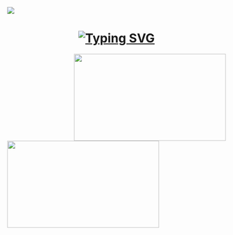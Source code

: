 ![](https://komarev.com/ghpvc/?username=mothsfollow)
<h1 align="center">
   <a href="https://git.io/typing-svg">
       <img src="https://readme-typing-svg.demolab.com?font=Fira+Code&duration=3000&pause=100&color=F05033&center=true&vCenter=true&multiline=true&width=435&height=60&lines=Hello+World%2C;I+am+Lemon+and+I+like+moths." alt="Typing SVG" />
    </a>
</h1>
<div align=center>
    <a href="https://github.com/anuraghazra/github-readme-stats">
        <img align="right" src="https://github-readme-stats.vercel.app/api/top-langs/?username=mothsfollow&layout=compact&theme=dracula&langs_count=8&hide_border=false&border_color=f05033" width="350" height="200"/>
    </a>
    <a>
      <img align="left" src="https://github-readme-stats.vercel.app/api?username=mothsfollow&show_icons=true&theme=dracula&count_private=true&hide_border=false&border_color=f05033"width="350" height="200"/>
    </a>
</ div>
